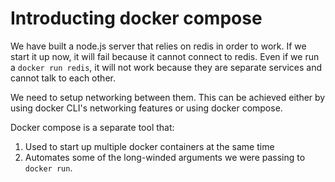 # Introducting docker compose

We have built a node.js server that relies on redis in order to work. If we start it up now, it will fail because it cannot connect to redis. Even if we run a `docker run redis`, it will not work because they are separate services and cannot talk to each other.

We need to setup networking between them. This can be achieved either by using docker CLI's networking features or using docker compose.

Docker compose is a separate tool that:
1. Used to start up multiple docker containers at the same time
2. Automates some of the long-winded arguments we were passing to `docker run`.

